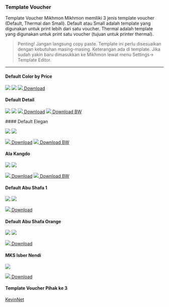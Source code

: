 ### Template Voucher 

Template Voucher Mikhmon
Mikhmon memiliki 3 jenis template voucher (Default, Thermal dan Small).
Default atau Small adalah template yang digunakan untuk print lebih dari satu voucher.
Thermal adalah template yang digunakan untuk print satu voucher (tujuan untuk printer thermal).
>Penting! Jangan langsung copy paste. Template ini perlu disesuaikan dengan kebutuhan masing-masing. Keterangan ada di template.
>Jika sudah yakin baru dimasukkan ke Mikhmon lewat menu Settings-> Template Editor.
----
#### Default Color by Price
![](./img/voucher/cbp.png) ![](./img/voucher/cbpup.png)
[![](./assets/img/download.png) Download](https://raw.githubusercontent.com/roymjnet/roymjnet.github.io/Master/download/voucher/vdefaultcolorbyprice.txt)
#### Default Detail
![](./img/voucher/detail.png) ![](./img/voucher/detailup.png)
[![](./assets/img/download.png) Download](https://raw.githubusercontent.com/roymjnet/roymjnet.github.io/Master/download/voucher/vdefaultdetail.txt) [![](./assets/img/download.png) Download BW](https://raw.githubusercontent.com/roymjnet/roymjnet.github.io/Master/download/voucher/vdefaultdetailbw.txt)

<div>
	<script async src="//pagead2.googlesyndication.com/pagead/js/adsbygoogle.js"></script>
	<!-- ads3 -->
	<ins class="adsbygoogle" style="display:block" data-ad-client="ca-pub-1111111" data-ad-slot="4095402072"
	 data-ad-format="auto" data-full-width-responsive="true"></ins>
	<script>
		(adsbygoogle = window.adsbygoogle || []).push({});
	</script>
</div>
#### Default Elegan

![](./img/voucher/eleganqr.png) ![](./img/voucher/eleganupqr.png)

[![](./assets/img/download.png) Download](https://raw.githubusercontent.com/roymjnet/roymjnet.github.io/Master/download/voucher/velegan.txt) [![](./assets/img/download.png) Download BW](https://raw.githubusercontent.com/roymjnet/roymjnet.github.io/Master/download/voucher/veleganbw.txt)

#### Ala Kangdo

![](./img/voucher/alaKangdoVC.png) ![](./img/voucher/alaKangdoUP.png)

[![](./assets/img/download.png) Download](https://raw.githubusercontent.com/roymjnet/roymjnet.github.io/Master/download/voucher/alaKangdo.txt) [![](./assets/img/download.png) Download BW](https://raw.githubusercontent.com/roymjnet/roymjnet.github.io/Master/download/voucher/alaKangdoBW.txt)

#### Default Abu Shafa 1

![](./img/voucher/abuqr.png) ![](./img/voucher/abuupqr.png)

[![](./assets/img/download.png) Download](https://raw.githubusercontent.com/roymjnet/roymjnet.github.io/Master/download/voucher/Abu_Shafa_1.txt)

<div>
	<script async src="//pagead2.googlesyndication.com/pagead/js/adsbygoogle.js"></script>
	<!-- ads3 -->
	<ins class="adsbygoogle" style="display:block" data-ad-client="ca-pub-1111111" data-ad-slot="4095402072"
	 data-ad-format="auto" data-full-width-responsive="true"></ins>
	<script>
		(adsbygoogle = window.adsbygoogle || []).push({});
	</script>
</div>

#### Default Abu Shafa Orange

![](./img/voucher/orangeqr.png) ![](./img/voucher/orangeupqr.png)

[![](./assets/img/download.png) Download](https://raw.githubusercontent.com/roymjnet/roymjnet.github.io/Master/download/voucher/Orange.txt)

#### MKS Isber Nendi

![](./img/voucher/mks.jpg) 

[![](./assets/img/download.png) Download](https://raw.githubusercontent.com/roymjnet/roymjnet.github.io/Master/download/voucher/mks.txt)


#### Template Voucher Pihak ke 3

[KevinNet](https://isbernendi.github.io/voucher.html)

